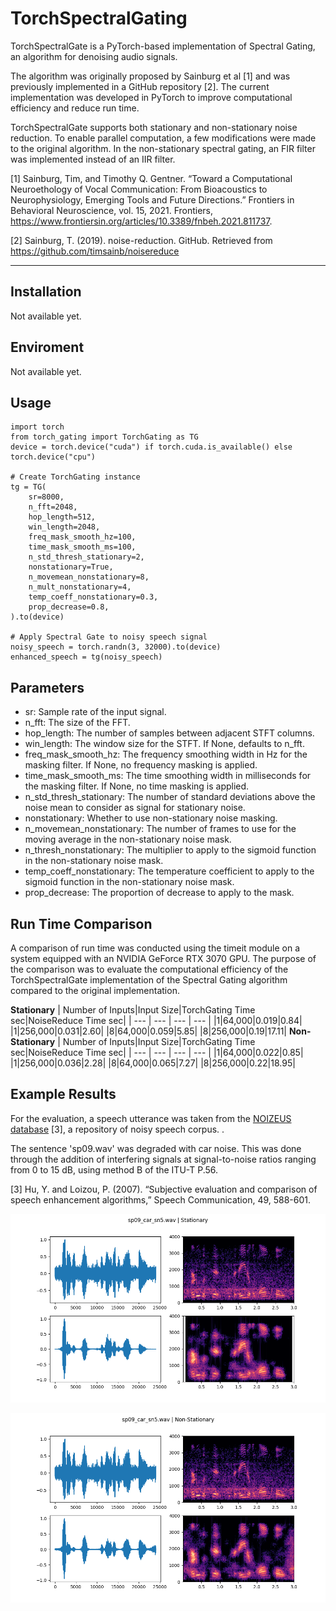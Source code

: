 # TorchSpectralGating

TorchSpectralGate is a PyTorch-based implementation of Spectral Gating, an algorithm for denoising audio signals.

The algorithm was originally proposed by Sainburg et al [1] and was previously implemented in a GitHub repository [2]. The current implementation was developed in PyTorch to improve computational efficiency and reduce run time.

TorchSpectralGate supports both stationary and non-stationary noise reduction. To enable parallel computation, a few modifications were made to the original algorithm. In the non-stationary spectral gating, an FIR filter was implemented instead of an IIR filter.

<a id="1">[1]</a> 
Sainburg, Tim, and Timothy Q. Gentner. “Toward a Computational Neuroethology of Vocal Communication: From Bioacoustics to Neurophysiology, Emerging Tools and Future Directions.” Frontiers in Behavioral Neuroscience, vol. 15, 2021. Frontiers, https://www.frontiersin.org/articles/10.3389/fnbeh.2021.811737.

<a id="2">[2]</a> 
Sainburg, T. (2019). noise-reduction. GitHub. Retrieved from https://github.com/timsainb/noisereduce

***



## Installation
Not available yet.

## Enviroment
Not available yet.

## Usage
```
import torch
from torch_gating import TorchGating as TG
device = torch.device("cuda") if torch.cuda.is_available() else torch.device("cpu")

# Create TorchGating instance
tg = TG(
    sr=8000,
    n_fft=2048,
    hop_length=512,
    win_length=2048,
    freq_mask_smooth_hz=100,
    time_mask_smooth_ms=100,
    n_std_thresh_stationary=2,
    nonstationary=True,
    n_movemean_nonstationary=8,
    n_mult_nonstationary=4,
    temp_coeff_nonstationary=0.3,
    prop_decrease=0.8,
).to(device)

# Apply Spectral Gate to noisy speech signal
noisy_speech = torch.randn(3, 32000).to(device)
enhanced_speech = tg(noisy_speech)
```

## Parameters
*   sr: Sample rate of the input signal.
*   n_fft: The size of the FFT.
*   hop_length: The number of samples between adjacent STFT columns.
*   win_length: The window size for the STFT. If None, defaults to n_fft.
*   freq_mask_smooth_hz: The frequency smoothing width in Hz for the masking filter. If None, no frequency masking is applied.
*   time_mask_smooth_ms: The time smoothing width in milliseconds for the masking filter. If None, no time masking is applied.
*   n_std_thresh_stationary: The number of standard deviations above the noise mean to consider as signal for stationary noise.
*   nonstationary: Whether to use non-stationary noise masking.
*   n_movemean_nonstationary: The number of frames to use for the moving average in the non-stationary noise mask.
*   n_thresh_nonstationary: The multiplier to apply to the sigmoid function in the non-stationary noise mask.
*   temp_coeff_nonstationary: The temperature coefficient to apply to the sigmoid function in the non-stationary noise mask.
*   prop_decrease: The proportion of decrease to apply to the mask.

## Run Time Comparison
A comparison of run time was conducted using the timeit module on a system equipped with an NVIDIA GeForce RTX 3070 GPU. 
The purpose of the comparison was to evaluate the computational efficiency of the TorchSpectralGate implementation of the Spectral Gating algorithm compared to the original implementation.

**Stationary**
| Number of Inputs|Input Size|TorchGating Time sec|NoiseReduce Time sec|
| --- | --- | --- | --- |
|1|64,000|0.019|0.84|
|1|256,000|0.031|2.60|
|8|64,000|0.059|5.85|
|8|256,000|0.19|17.11|
**Non-Stationary**
| Number of Inputs|Input Size|TorchGating Time sec|NoiseReduce Time sec|
| --- | --- | --- | --- |
|1|64,000|0.022|0.85|
|1|256,000|0.036|2.28|
|8|64,000|0.065|7.27|
|8|256,000|0.22|18.95|

## Example Results
For the evaluation, a speech utterance was taken from the
[NOIZEUS database](https://ecs.utdallas.edu/loizou/speech/noizeus/) [3], a repository of noisy speech corpus. .

The sentence 'sp09.wav' was degraded with car noise. 
This was done through the addition of interfering signals at signal-to-noise ratios ranging from 0 to 15 dB, using method B of the ITU-T P.56.

<a id="3">[3]</a> 
Hu, Y. and Loizou, P. (2007). “Subjective evaluation and comparison of speech enhancement algorithms,” Speech Communication, 49, 588-601.


![Stationary Spectral Gating](graphs/sp09_car_sn5_stationary.png)

![Non-Stationary Spectral Gating](graphs/sp09_car_sn5_non-stationary.png)

